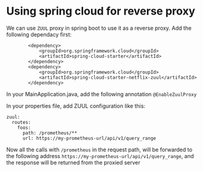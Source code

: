 # Using spring cloud for reverse proxy

We can use `ZUUL` proxy in spring boot to use it as a reverse proxy. Add the following dependacy first:

```
		<dependency>
			<groupId>org.springframework.cloud</groupId>
			<artifactId>spring-cloud-starter</artifactId>
		</dependency>
		<dependency>
			<groupId>org.springframework.cloud</groupId>
			<artifactId>spring-cloud-starter-netflix-zuul</artifactId>
		</dependency>
``` 

In your MainApplication.java, add the following annotation `@EnableZuulProxy` 

In your properties file, add ZUUL configuration like this: 

```
zuul:
  routes:
    foos:
      path: /prometheus/**
      url: https://my-prometheus-url/api/v1/query_range
```

Now all the calls with `/prometheus` in the request path, will be forwarded to the following address `https://my-prometheus-url/api/v1/query_range`, and the response will be returned from the proxied server
